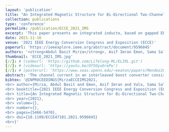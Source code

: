 ```yaml
---
layout: 'publication'
title: "An Integrated Magnetic Structure for Bi-Directional Two-Channel Interleaved Boost Converter with Coupled Inductor"
collection: publications
type: 'conference'
permalink: /publication/ECCE_2021_IMS
excerpt: 'This paper presents an integrated inducto, based on gapped EE-core is proposed, that combines both CM and DM inductances in a single core for an interleaved boost converter.'
date: 2021-11-16
venue: '2021 IEEE Energy Conversion Congress and Exposition (ECCE)'
paperurl: 'https://ieeexplore.ieee.org/abstract/document/9596045'
authors: '<strong>Abdul Basit Mirza</strong>, Asif Imran Emon, Sama Salehi Vala and <a href="https://www.stonybrook.edu/commcms/electrical/people/-core_faculty/luo_fang">Fang Luo</a>'
thumbnail: 'ECCE_2021_IMS.jpg'
[//]: # (codeurl: 'https://github.com/Lifelong-ML/ELIRL.git')
[//]: # (videourl: 'https://youtu.be/Of5OyuOrePw')
[//]: # (posterurl: 'https://www.seas.upenn.edu/~eeaton/papers/Mendez2018Lifelong-poster.pdf')
abstract: 'The channel current in an interleaved boost converter consists of circulating Differential Mode (DM) current and Common Mode (CM) boost current. Inverse-coupling between inductors, compared with the uncoupled case, offers reduced channel current ripple. However, its leakage inductance, that serves as boost inductor, is difficult to control. Hence, a cascade of two perfectly coupled inductors, inverse (DM inductance) and direct (CM inductance), is preferred. The DM and CM currents and their ripples depend on these inductances. Nonetheless, this approach results in increased size of magnetics. In this paper, an integrated inductor, based on gapped EE-core is proposed, that combines both CM and DM inductances in a single core. The CM and DM inductances are independent and can be controlled separately by their winding turns. A reluctance model is derived, and a design procedure is developed where core parameters are expressed in terms of converter parameters. Finally, the proposed concept is validated through a 330W, 100 V to 168 V prototype.'
bibtex: '@INPROCEEDINGS{MirzaECCEIMS2021,
<br> author={Mirza, Abdul Basit and Emon, Asif Imran and Vala, Sama Salehi and Luo, Fang},
<br> booktitle={2021 IEEE Energy Conversion Congress and Exposition (ECCE)},     
<br> title={An Integrated Magnetic Structure for Bi-Directional Two-Channel Interleaved Boost Converter with Coupled Inductor},   
<br> year={2021},
<br> volume={},
<br> number={},
<br> pages={5466-5470},
<br> doi={10.1109/ECCE47101.2021.9596045}
<br>}'
---
```

